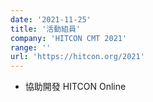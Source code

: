 ```yaml
---
date: '2021-11-25'
title: '活動組員'
company: 'HITCON CMT 2021'
range: ''
url: 'https://hitcon.org/2021'
---
```


- 協助開發 HITCON Online
